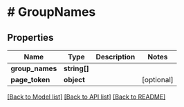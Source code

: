 # # GroupNames

## Properties

| Name            | Type         | Description | Notes      |
| --------------- | ------------ | ----------- | ---------- |
| **group_names** | **string[]** |             |
| **page_token**  | **object**   |             | [optional] |

[[Back to Model list]](../../README.md#models) [[Back to API list]](../../README.md#endpoints) [[Back to README]](../../README.md)
